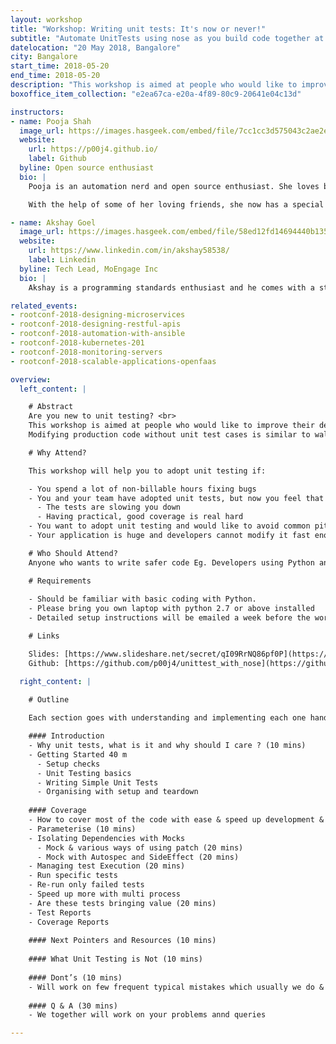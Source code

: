 ```yaml
---
layout: workshop
title: "Workshop: Writing unit tests: It's now or never!"
subtitle: "Automate UnitTests using nose as you build code together at this workshop."
datelocation: "20 May 2018, Bangalore"
city: Bangalore
start_time: 2018-05-20
end_time: 2018-05-20
description: "This workshop is aimed at people who would like to improve their development skills by practially learning to write professional quality code"
boxoffice_item_collection: "e2ea67ca-e20a-4f89-80c9-20641e04c13d"

instructors:
- name: Pooja Shah
  image_url: https://images.hasgeek.com/embed/file/7cc1cc3d575043c2ae2edfdb6b9aca39
  website:
    url: https://p00j4.github.io/
    label: Github
  byline: Open source enthusiast
  bio: |
    Pooja is an automation nerd and open source enthusiast. She loves brainstorming and implementing crazy ideas to figure out ways to improve the product quality. Having a blend of dev, qa & devops mindset, she strives to bridge the gaps between all the teams to attain the best results. Driven by curiosity to learn & share new things every day, she [pens](https://p00j4.github.io/){:target="_blank"} them, open-source, record tutorials and talk about them at relevant conferences, some of the glimpses can be found on [youtube](https://www.youtube.com/c/PoojaShahQAgirl){:target="_blank"} as well.

    With the help of some of her loving friends, she now has a special colleague named [alice](https://p00j4.github.io/#alice){:target="_blank"}, a talking bot she has created to help herself in work & gain her free time to play Pokemon

- name: Akshay Goel
  image_url: https://images.hasgeek.com/embed/file/58ed12fd14694440b1357cde05ea9957
  website:
    url: https://www.linkedin.com/in/akshay58538/
    label: Linkedin
  byline: Tech Lead, MoEngage Inc
  bio: |
    Akshay is a programming standards enthusiast and he comes with a strong background in Python and Java building various systems for scale earlier for Paypal and now MoEngage. He tries to make writing production-grade code as easy as a breeze for anyone and everyone. As Technical Architect at MoEngage, making systems (distributed obviously) dance to his tune is something he enjoys. Some of his major contributions have been building an in-memory cache, a python-based structural/contextual log writer, an ORM to build Structured/Unstructured Objects and saving them to any downstream database etc. Outside of work, he enjoys food and listening to music. He plays badminton regularly and loves competing there. 

related_events:
- rootconf-2018-designing-microservices
- rootconf-2018-designing-restful-apis
- rootconf-2018-automation-with-ansible
- rootconf-2018-kubernetes-201
- rootconf-2018-monitoring-servers
- rootconf-2018-scalable-applications-openfaas

overview:
  left_content: |

    # Abstract
    Are you new to unit testing? <br>
    This workshop is aimed at people who would like to improve their development skills by practially learning to write professional quality code. <br>
    Modifying production code without unit test cases is similar to walking through a field of landmines and writing and maintaining good unit tests can be real hard work, hence is this workshop, where instead of just covering the syntax, we will introduce most of tips and tricks to write good UnitTests with ease as we build the code together.

    # Why Attend?

    This workshop will help you to adopt unit testing if:

    - You spend a lot of non-billable hours fixing bugs
    - You and your team have adopted unit tests, but now you feel that
      - The tests are slowing you down
      - Having practical, good coverage is real hard
    - You want to adopt unit testing and would like to avoid common pitfalls
    - Your application is huge and developers cannot modify it fast enough.

    # Who Should Attend?
    Anyone who wants to write safer code Eg. Developers using Python and would like to learn how to avoid introducing mistakes in their software.

    # Requirements
    
    - Should be familiar with basic coding with Python.
    - Please bring you own laptop with python 2.7 or above installed
    - Detailed setup instructions will be emailed a week before the workshop day

    # Links

    Slides: [https://www.slideshare.net/secret/qI09RrNQ86pf0P](https://www.slideshare.net/secret/qI09RrNQ86pf0P){:target="_blank"} <br>
    Github: [https://github.com/p00j4/unittest_with_nose](https://github.com/p00j4/unittest_with_nose){:target="_blank"}

  right_content: |
    
    # Outline

    Each section goes with understanding and implementing each one hands-on.

    #### Introduction
    - Why unit tests, what is it and why should I care ? (10 mins)
    - Getting Started 40 m
      - Setup checks
      - Unit Testing basics
      - Writing Simple Unit Tests
      - Organising with setup and teardown
    
    #### Coverage
    - How to cover most of the code with ease & speed up development & execution
    - Parameterise (10 mins)
    - Isolating Dependencies with Mocks
      - Mock & various ways of using patch (20 mins)
      - Mock with Autospec and SideEffect (20 mins)
    - Managing test Execution (20 mins)
    - Run specific tests
    - Re-run only failed tests
    - Speed up more with multi process
    - Are these tests bringing value (20 mins)
    - Test Reports
    - Coverage Reports
    
    #### Next Pointers and Resources (10 mins)
    
    #### What Unit Testing is Not (10 mins)
    
    #### Dont’s (10 mins)
    - Will work on few frequent typical mistakes which usually we do & tricks on how to avoid them
    
    #### Q & A (30 mins)
    - We together will work on your problems annd queries

---
```

